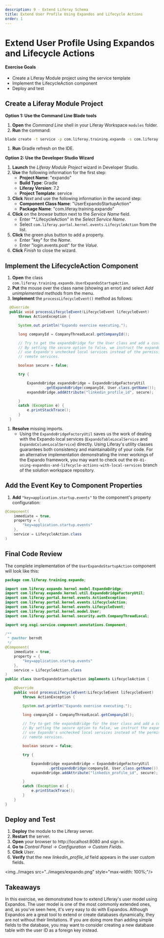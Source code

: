 ```yaml
---
description: 9 - Extend Liferay Schema
title: Extend User Profile Using Expandos and Lifecycle Actions
order: 1
---
```


# Extend User Profile Using Expandos and Lifecycle Actions

<div class="ahead">
<h4>Exercise Goals</h4>
	<ul>
		<li>Create a Liferay Module project using the service template</li>
		<li>Implement the LifecycleAction component</li>
		<li>Deploy and test</li>
	</ul>
</div>

## Create a Liferay Module Project

**Option 1: Use the Command Line Blade tools**

1. **Open** the _Command Line_ shell in your Liferay Workspace `modules` folder.
1. **Run** the command:
```bash
blade create -t service -p com.liferay.training.expando -s com.liferay.portal.kernel.events.LifecycleAction -c UserExpandoStartupAction expando
```
1. **Run** Gradle refresh on the IDE.

**Option 2: Use the Developer Studio Wizard**

1. **Launch** the *Liferay Module Project* wizard in Developer Studio.
1. **Use** the following information for the first step:
	* __Project Name__: "expando"
	* __Build Type__: Gradle
	* __Liferay Version__: 7.2
	* __Project Template__: service
1. **Click** *Next* and use the following information in the second step:
	* __Component Class Name__: "UserExpandoStartupAction"
	* __Package Name__: "com.liferay.training.expando"
1. **Click** on the _browse_ button next to the *Service Name* field.
	* Enter "\*.LifecycleAction" in the *Select Service Name*.
	* Select `com.liferay.portal.kernel.events.LifecycleAction` from the list.
1. **Click** the green plus button to add a property. 
	* Enter "key" for the *Name*.
	* Enter "login.events.post" for the *Value*.
1. **Click** *Finish* to close the wizard.

## Implement the LifecycleAction Component

1. **Open** the class `com.liferay.training.expando.UserExpandoStartupAction`.
1. **Put** the mouse over the class name (showing an error) and select *Add unimplemented methods* from the menu.	
1. **Implement** the `processLifecycleEvent()` method as follows:
  ```java
	@Override
	public void processLifecycleEvent(LifecycleEvent lifecycleEvent)
		throws ActionException {

		System.out.println("Expando exercise executing.");

		long companyId = CompanyThreadLocal.getCompanyId();

		// Try to get the expandoBridge for the User class and add a custom attribute.
		// By setting the secure option to false, we instruct the expandoBridge to
		// use Expando's unchecked local services instead of the permission-checked
		// remote services.

		boolean secure = false;

		try {

			ExpandoBridge expandoBridge = ExpandoBridgeFactoryUtil
					.getExpandoBridge(companyId, User.class.getName());
			expandoBridge.addAttribute("linkedin_profile_id", secure);

		}
		catch (Exception e) {
			e.printStackTrace();
		}
	}
  ```
1. **Resolve** missing imports.  
	- Using the `ExpandoBridgeFactoryUtil` saves us the work of dealing with the Expando local services (`ExpandoTableLocalService` and `ExpandoColumnLocalService`) directly. Using Liferay's utility classes guarantees both consistency and maintainability of your code. For an alternative implementation demonstrating the inner workings of the Expando framework, you may want to check out the `09-01-using-expandos-and-lifecycle-actions-with-local-services` branch of the solution workspace repository.

## Add the Event Key to Component Properties

1. **Add** `"key=application.startup.events"` to the component's property configuration:

```java
@Component(
	immediate = true,
	property = {
		"key=application.startup.events"
	},
	service = LifecycleAction.class
)
```

## Final Code Review

The complete implementation of the `UserExpandoStartupAction` component will look like this: 

```java
package com.liferay.training.expando;

import com.liferay.expando.kernel.model.ExpandoBridge;
import com.liferay.expando.kernel.util.ExpandoBridgeFactoryUtil;
import com.liferay.portal.kernel.events.ActionException;
import com.liferay.portal.kernel.events.LifecycleAction;
import com.liferay.portal.kernel.events.LifecycleEvent;
import com.liferay.portal.kernel.model.User;
import com.liferay.portal.kernel.security.auth.CompanyThreadLocal;

import org.osgi.service.component.annotations.Component;

/**
 * @author berndt
 */
@Component(
	immediate = true,
	property = {
		"key=application.startup.events"
	},
	service = LifecycleAction.class
)
public class UserExpandoStartupAction implements LifecycleAction {

	@Override
	public void processLifecycleEvent(LifecycleEvent lifecycleEvent)
		throws ActionException {

		System.out.println("Expando exercise executing.");

		long companyId = CompanyThreadLocal.getCompanyId();

		// Try to get the expandoBridge for the User class and add a custom attribute.
		// By setting the secure option to false, we instruct the expandoBridge to
		// use Expando's unchecked local services instead of the permission-checked
		// remote services.

		boolean secure = false;

		try {

			ExpandoBridge expandoBridge = ExpandoBridgeFactoryUtil
					.getExpandoBridge(companyId, User.class.getName());
			expandoBridge.addAttribute("linkedin_profile_id", secure);

		}
		catch (Exception e) {
			e.printStackTrace();
		}
	}
}
```

## Deploy and Test

1. **Deploy** the module to the Liferay server.
1. **Restart** the server.
1. **Open** your browser to http://localhost:8080 and sign in.
1. **Go to** *Control Panel → Configuration → Custom Fields*.
1. **Click** *User*.
1. **Verify** that the new *linkedin\_profile\_id* field appears in the user custom fields.

<img../images src="../images/expando.png" style="max-width: 100%;"/>

## Takeaways

In this exercise, we demonstrated how to extend Liferay's user model using Expandos. The user model is one of the most commonly extended ones, and, as you've seen here, it's very easy to do with Expandos. Although Expandos are a great tool to extend or create databases dynamically, they are not without their limitations. If you are doing more than adding simple fields to the database, you may want to consider creating a new database table with the user ID as a foreign key instead.